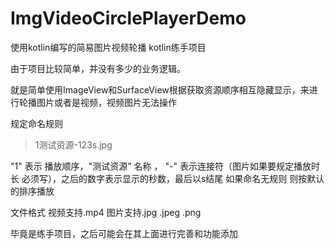 # ImgVideoCirclePlayerDemo
使用kotlin编写的简易图片视频轮播 kotlin练手项目

由于项目比较简单，并没有多少的业务逻辑。

就是简单使用ImageView和SurfaceView根据获取资源顺序相互隐藏显示，来进行轮播图片或者是视频，视频图片无法操作

规定命名规则
>1测试资源-123s.jpg

"1" 表示 播放顺序，"测试资源" 名称 ， "-" 表示连接符（图片如果要规定播放时长 必须写），之后的数字表示显示的秒数，最后以s结尾 如果命名无规则 则按默认的排序播放

文件格式 视频支持.mp4 图片支持.jpg .jpeg .png

毕竟是练手项目，之后可能会在其上面进行完善和功能添加